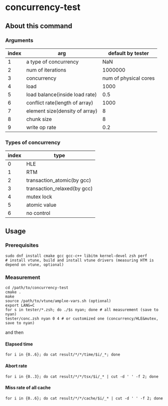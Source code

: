 # concurrency-test

## About this command

### Arguments

|index|arg|default by tester|
|---|---|---|
|1|a type of concurrency|NaN|
|2|num of iterations|1000000|
|3|concurrency|num of physical cores|
|4|load|1000|
|5|load balance(inside load rate)|0.5|
|6|conflict rate(length of array)|1000|
|7|element size(density of array)|8|
|8|chunk size|8|
|9|write op rate|0.2|

### Types of concurrency

|index|type|
|---|---|
|0|HLE|
|1|RTM|
|2|transaction_atomic(by gcc)|
|3|transaction_relaxed(by gcc)|
|4|mutex lock|
|5|atomic value|
|6|no control|


## Usage

### Prerequisites

``` shell
sudo dnf install cmake gcc gcc-c++ libitm kernel-devel zsh perf
# install vtune, build and install vtune drivers (measuring HTM is depend on vtune, optional)
```

### Measurement

``` shell
cd /path/to/concurrency-test
cmake .
make
source /path/to/vtune/amplxe-vars.sh (optional)
export LANG=C
for s in tester/*.zsh; do ./$s nyan; done # all measurement (save to nyan)
tester/conc.zsh nyan 0 4 # or customized one (concurrency/HLE&mutex, save to nyan)
```

and then

#### Elapsed time

``` shell
for i in {0..6}; do cat result/*/*/time/$i/_*; done
```

#### Abort rate

``` shell
for i in {0..3}; do cat result/*/*/tsx/$i/_* | cut -d ' ' -f 2; done
```

#### Miss rate of all cache

``` shell
for i in {0..6}; do cat result/*/*/cache/$i/_* | cut -d ' ' -f 2; done
```
